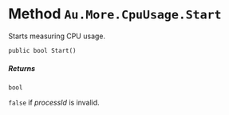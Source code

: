 # Method `Au.More.CpuUsage.Start`

Starts measuring CPU usage.

```
public bool Start()
```

##### Returns

`bool`

`false` if *processId* is invalid.